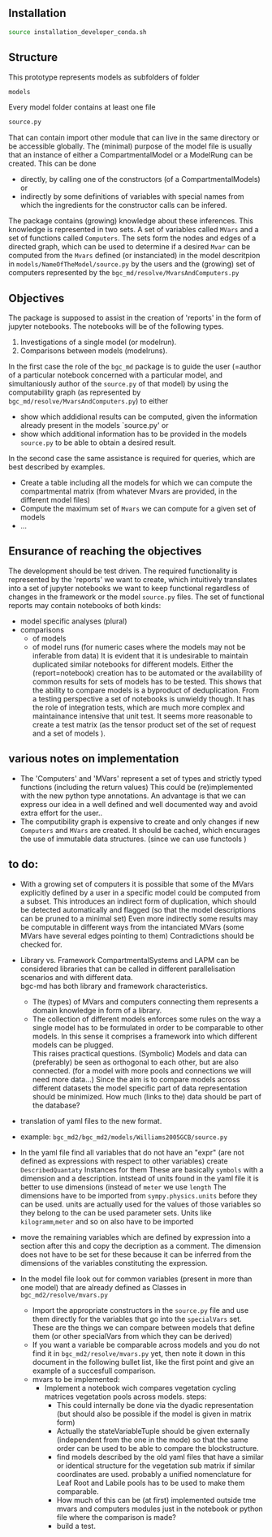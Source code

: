 
## Installation
```bash 
source installation_developer_conda.sh
```
## Structure
This prototype represents models as subfolders of folder 
```bash
models
```
Every model folder contains at least one file 
```bash
source.py
```
That can contain import other module that can live in the same directory or be accessible globally. 
The (minimal) purpose of the model file is usually that an instance of either a CompartmentalModel or a ModelRung can be created.
This can be done
* directly, by calling one of the constructors (of a CompartmentalModels) or 
* indirectly by some definitions of variables with special names from which the ingredients for the constructor calls can be infered.

The package contains (growing) knowledge about these inferences. 
This knowledge is represented in two sets.
A set of variables called `MVars` and a set of functions called `Computers`.
The sets form the nodes and edges of a directed graph, which can be used to 
determine if a desired `Mvar` can be computed from the `Mvars` defined (or instanciated) in the model descritpion in `models/NameOfTheModel/source.py` by the users and the (growing) set of computers represented by the `bgc_md/resolve/MvarsAndComputers.py` 

## Objectives
The package is supposed to assist in the creation of 'reports' in the form of jupyter notebooks.
The notebooks will be of the following types.
1. Investigations of a single model (or modelrun).
1. Comparisons between models (modelruns).

In the first case the role of the `bgc_md` package is to guide the user (=author of a particular notebook concerned with a particular model, and simultaniously author of the `source.py` of that model) by using the computability graph (as represented by `bgc_md/resolve/MvarsAndComputers.py`) to either
* show which addidional results can be computed, given the information already present in the models `source.py' or
* show which additional information has to be provided in the models `source.py` to be able to obtain a desired result.

In the second case the same assistance is required for queries, which are best described by examples. 
* Create a table including all the models for which we can compute the compartmental matrix (from whatever Mvars are provided, in the different model files)
* Compute the maximum set of `Mvars` we can compute for a given set of models
* ...


## Ensurance of reaching the objectives
The development should be test driven. The required functionality is represented by the 'reports' we want to create, which intuitively translates into a set of jupyter notebooks we want to keep functional regardless of changes in the
framework or the model `source.py` files.
The set of functional reports may contain notebooks of both kinds:
* model specific analyses (plural)
* comparisons 
   * of models
   * of model runs (for numeric cases where the models may not be inferable from data)
It is evident that it is undesirable to maintain duplicated similar notebooks for different models.
Either the (report=notebook) creation has to be automated or the availability of common results for sets of models has to be tested. This shows that the ability to compare models is a byproduct of deduplication.
From a testing perspective a set of notebooks is unwieldy though. It has the role of integration tests, which are much more complex and maintainance intensive that unit test. 
It seems more reasonable to create a test matrix (as the tensor product set of the set of request and a set of models ).  


## various notes on implementation

* The 'Computers' and 'MVars' represent a set of types and strictly typed
  functions (including the return values) This could be (re)implemented with
  the new python type annotations.  An advantage is that we can express our
  idea in a well defined and well documented way and avoid extra effort for the
  user..  
* The computibility graph is expensive to create and only changes if new
  `Computers` and `MVars` are created.  It should be cached, which encurages
  the use of immutable data structures. (since we can use functools )



## to do:
* With a growing set of computers it is possible that some of the MVars
  explicitly defined by a user in a specific model could be computed from a
  subset.  This introduces an indirect form of duplication, which should be
  detected automatically and flagged (so that the model descriptions can be
  pruned to a minimal set)  Even more indirectly some results may be computable
  in different ways from the intanciated MVars (some MVars have several edges
  pointing to them) Contradictions should be checked for.

* Library vs. Framework CompartmentalSystems and LAPM can be considered
  libraries that can be called in different parallelisation scenarios and with
  different data.  
  bgc-md has both library and framework characteristics.  
   * 	The (types) of MVars and computers connecting them represents a domain knowledge
    	in form of a library.  
   * 	The collection of different models enforces some rules on the way a
     	single model has to be formulated in order to be comparable to other
	models. 
	In this sense it comprises a framework into which different models can be
	plugged.  
  This raises practical questions.
  (Symbolic) Models and data can (preferably) be seen as orthogonal to each other, 
  but are also connected. 
  (for a model with more pools and connections we will
  need more data...) 
  Since the aim is to compare models across different datasets the model specific part of 
  data representation should be minimized.
  How much (links to the) data should be part of the database?

 * translation of yaml files to the new format.

  * example: 
    ``` bgc_md2/bgc_md2/models/Williams2005GCB/source.py ``` 

  * In the yaml file find all variables that do not have an "expr" (are not defined as expressions with respect to other variables)
    create ```DescribedQuantaty``` Instances for them 
    These are basically ```symbols``` with a dimension and a description.
    intstead of units found in the yaml file it is better to use dimensions (instead of ```meter``` we use ```length``` 
    The dimensions have to be imported from ```sympy.physics.units``` before they can be used.
    units are actually used for the values of those variables so they belong to the can be used parameter sets.
    Units like ```kilogramm```,```meter``` and so on also have to be imported 

  * move the remaining variables which are defined by expression into a section after this and copy the decription as a comment.
    The dimension  does not have to be set for these because it can be inferred from the dimensions of the variables
    constituting the expression.

  * In the model file look out for common variables (present in more than one model) that are already defined as
    Classes in ```bgc_md2/resolve/mvars.py```
    * Import the appropriate constructors in the ```source.py``` file and use them directly for the variables that go into
      the ```specialVars``` set. These are the things we can compare between models that define them (or other specialVars
      from which they can be derived)
    * If you want a variable be comparable across models and you do not find it in ```bgc_md2/resolve/mvars.py``` yet, then
      note it down in this document in the following bullet list, like the first point and give an example of a succesfull comparison.
	* mvars to be implemented:
	  * Implement a notebook wich compares vegetation cycling matrices vegetation pools across models.
  	    steps:
	    * This could internally be done via the dyadic representation (but should also be possible if the model is given in matrix form) 
  	    * Actually the stateVariableTuple should be given externally (independent from the one in the mode) so that
	      the same order can be used to be able to compare the blockstructure.
	    * find models described by the old yaml files that have a similar or identical structure for the vegetation sub matrix if similar coordinates are used.
	      probably a unified nomenclature for Leaf Root and Labile pools has to be used to make them comparable.
	    * How much of this can be (at first) implemented outside tme mvars and computers modules just in the notebook or python file where the comparison is made?
	    * build a test.


